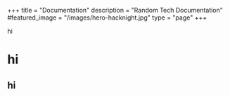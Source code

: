 +++
title = "Documentation"
description = "Random Tech Documentation"
#featured_image = "/images/hero-hacknight.jpg"
type = "page"
+++


hi
# hi
## hi